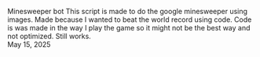 Minesweeper bot
This script is made to do the google minesweeper using images. Made because I wanted to beat the world record using code.
Code is was made in the way I play the game so it might not be the best way and not optimized. Still works.  
May ‎15, ‎2025
